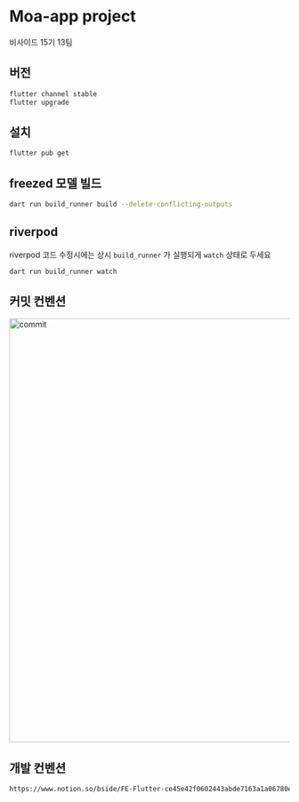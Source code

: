 # Moa-app project

비사이드 15기 13팀

## 버전
```sh
flutter channel stable
flutter upgrade
```
## 설치

```sh
flutter pub get
```
## freezed 모델 빌드

```sh
dart run build_runner build --delete-conflicting-outputs
```
## riverpod
riverpod 코드 수정시에는 상시 `build_runner` 가 실행되게 `watch` 상태로 두세요
```sh
dart run build_runner watch
```
## 커밋 컨벤션
<img width="762" alt="commit" src="https://github.com/bsideproject/Moa-app/assets/73378472/9c177b86-9fa4-46c8-85a9-a605fa922c61">

## 개발 컨벤션
```sh
https://www.notion.so/bside/FE-Flutter-ce45e42f0602443abde7163a1a06780e?pvs=4
```
